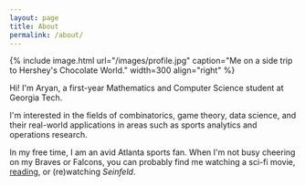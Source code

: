 ```yaml
---
layout: page
title: About
permalink: /about/
---
```


{% include image.html url="/images/profile.jpg" caption="Me on a side trip to Hershey's Chocolate World." width=300 align="right" %}

Hi! I'm Aryan, a first-year Mathematics and Computer Science student at Georgia Tech.

I'm interested in the fields of combinatorics, game theory, data science, and their real-world applications in areas such as sports analytics and operations research. 

In my free time, I am an avid Atlanta sports fan. When I'm not busy cheering on my Braves or Falcons, you can probably find me watching a sci-fi movie, <a href="/miscellaneous/reading/">reading</a>, or (re)watching *Seinfeld*.
